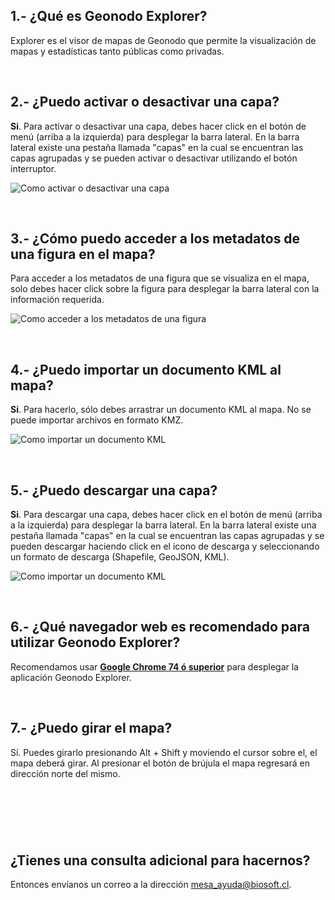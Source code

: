 ## 1.- ¿Qué es Geonodo Explorer?

Explorer es el visor de mapas de Geonodo que permite la visualización de mapas y estadísticas tanto públicas como privadas.

<br>

## 2.- ¿Puedo activar o desactivar una capa?

**Si**. Para activar o desactivar una capa, debes hacer click en el botón de menú (arriba a la izquierda) para desplegar la barra lateral. En la barra lateral existe una pestaña llamada "capas" en la cual se encuentran las capas agrupadas y se pueden activar o desactivar utilizando el botón interruptor.

![Como activar o desactivar una capa](assets/faq/faq-2.gif "Como activar o desactivar una capa")

<br>

## 3.- ¿Cómo puedo acceder a los metadatos de una figura en el mapa?

Para acceder a los metadatos de una figura que se visualiza en el mapa, solo debes hacer click sobre la figura para desplegar la barra lateral con la información requerida.

![Como acceder a los metadatos de una figura](assets/faq/faq-3.gif "Como acceder a los metadatos de una figura")

<br>

## 4.- ¿Puedo importar un documento KML al mapa?

**Si**. Para hacerlo, sólo debes arrastrar un documento KML al mapa. No se puede importar archivos en formato KMZ.

![Como importar un documento KML](assets/faq/faq-4.gif "Como importar un documento KML")

<br>

## 5.- ¿Puedo descargar una capa?

**Si**. Para descargar una capa, debes hacer click en el botón de menú (arriba a la izquierda) para desplegar la barra lateral. En la barra lateral existe una pestaña llamada "capas" en la cual se encuentran las capas agrupadas y se pueden descargar haciendo click en el icono de descarga y seleccionando un formato de descarga (Shapefile, GeoJSON, KML).

![Como importar un documento KML](assets/faq/faq-5.gif "Como importar un documento KML")

<br>

## 6.- ¿Qué navegador web es recomendado para utilizar Geonodo Explorer?

Recomendamos usar **[Google Chrome 74 ó superior](https://www.google.com/chrome/ "Página de descarga de Google Chrome")** para desplegar la aplicación Geonodo Explorer.

<br>

## 7.- ¿Puedo girar el mapa?

Sí. Puedes girarlo presionando Alt + Shift y moviendo el cursor sobre el, el mapa deberá girar. Al presionar el botón de brújula el mapa regresará en dirección norte del mismo.

## <br>

<br>

## **¿Tienes una consulta adicional para hacernos?**

Entonces envíanos un correo a la dirección [mesa_ayuda@biosoft.cl](mailto:mesa_ayuda@biosoft.cl "Envíanos un correo").
